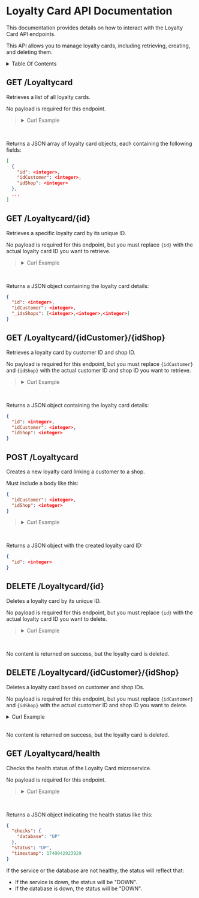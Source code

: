 # Loyalty Card API Documentation <!-- omit in toc -->

This documentation provides details on how to interact with the Loyalty Card API endpoints.

This API allows you to manage loyalty cards, including retrieving, creating, and deleting them.

<details>
<summary>Table Of Contents</summary>

- [GET /Loyaltycard](#get-loyaltycard)
- [GET /Loyaltycard/{id}](#get-loyaltycardid)
- [GET /Loyaltycard/{idCustomer}/{idShop}](#get-loyaltycardidcustomeridshop)
- [POST /Loyaltycard](#post-loyaltycard)
- [DELETE /Loyaltycard/{id}](#delete-loyaltycardid)
- [DELETE /Loyaltycard/{idCustomer}/{idShop}](#delete-loyaltycardidcustomeridshop)
- [GET /Loyaltycard/health](#get-loyaltycardhealth)

</details>

## GET /Loyaltycard

Retrieves a list of all loyalty cards.

No payload is required for this endpoint.

> <details>
> <summary>Curl Example</summary>
>
> ```bash
> curl -X 'GET' \
>   'http://ec2-44-222-220-109.compute-1.amazonaws.com:8080/Loyaltycard' \
>   -H 'accept: application/json'
> ```
>
> In this example, the EC2 instance is accessed via its public DNS name `ec2-44-222-220-109.compute-1.amazonaws.com` on port `8080`. Replace the public DNS with your actual instance address if different.
>
> </details>

<br>

Returns a JSON array of loyalty card objects, each containing the following fields:

```json
[
  {
    "id": <integer>,
    "idCustomer": <integer>,
    "idShop": <integer>
  },
  ...
]
```

## GET /Loyaltycard/{id}

Retrieves a specific loyalty card by its unique ID.

No payload is required for this endpoint, but you must replace `{id}` with the actual loyalty card ID you want to retrieve.

> <details>
> <summary>Curl Example</summary>
>
> ```bash
> curl -X 'GET' \
>   'http://ec2-44-222-220-109.compute-1.amazonaws.com:8080/Loyaltycard/{id}' \
>   -H 'accept: application/json'
> ```
>
> In this example, the EC2 instance is accessed via its public DNS name `ec2-44-222-220-109.compute-1.amazonaws.com` on port `8080`. Replace the public DNS with your actual instance address if different.
>
> </details>

<br>

Returns a JSON object containing the loyalty card details:

```json
{
  "id": <integer>,
  "idCustomer": <integer>,
  "_idsShops": [<integer>,<integer>,<integer>]
}
```

## GET /Loyaltycard/{idCustomer}/{idShop}

Retrieves a loyalty card by customer ID and shop ID.

No payload is required for this endpoint, but you must replace `{idCustomer}` and `{idShop}` with the actual customer ID and shop ID you want to retrieve.

> <details>
> <summary>Curl Example</summary>
>
> ```bash
> curl -X 'GET' \
>   'http://ec2-44-222-220-109.compute-1.amazonaws.com:8080/Loyaltycard/{idCustomer}/{idShop}' \
>   -H 'accept: application/json'
> ```
>
> In this example, the EC2 instance is accessed via its public DNS name `ec2-44-222-220-109.compute-1.amazonaws.com` on port `8080`. Replace the public DNS with your actual instance address if different.
>
> </details>

<br>

Returns a JSON object containing the loyalty card details:

```json
{
  "id": <integer>,
  "idCustomer": <integer>,
  "idShop": <integer>
}
```

## POST /Loyaltycard

Creates a new loyalty card linking a customer to a shop.

Must include a body like this:

```json
{
  "idCustomer": <integer>,
  "idShop": <integer>
}
```

> <details>
> <summary>Curl Example</summary>
>
> ```bash
> curl -X 'POST' \
>   'http://ec2-44-222-220-109.compute-1.amazonaws.com:8080/Loyaltycard' \
>   -H 'accept: application/json' \
>   -H 'Content-Type: application/json' \
>   -d '{
>     "idCustomer": 1,
>     "idShop": 1
> }'
> ```
>
> In this example, the EC2 instance is accessed via its public DNS name `ec2-44-222-220-109.compute-1.amazonaws.com` on port `8080`. Replace the public DNS with your actual instance address if different.
>
> </details>

<br>

Returns a JSON object with the created loyalty card ID:

```json
{
  "id": <integer>
}
```

## DELETE /Loyaltycard/{id}

Deletes a loyalty card by its unique ID.

No payload is required for this endpoint, but you must replace `{id}` with the actual loyalty card ID you want to delete.

> <details>
> <summary>Curl Example</summary>
>
> ```bash
> curl -X 'DELETE' \
>   'http://ec2-44-222-220-109.compute-1.amazonaws.com:8080/Loyaltycard/{id}' \
>   -H 'accept: application/json'
> ```
>
> In this example, the EC2 instance is accessed via its public DNS name `ec2-44-222-220-109.compute-1.amazonaws.com` on port `8080`. Replace the public DNS with your actual instance address if different.
>
> </details>

<br>

No content is returned on success, but the loyalty card is deleted.

## DELETE /Loyaltycard/{idCustomer}/{idShop}

Deletes a loyalty card based on customer and shop IDs.

No payload is required for this endpoint, but you must replace `{idCustomer}` and `{idShop}` with the actual customer ID and shop ID you want to delete.

<details>
<summary>Curl Example</summary>

```bash
curl -X 'DELETE' \
  'http://ec2-44-222-220-109.compute-1.amazonaws.com:8080/Loyaltycard/{idCustomer}/{idShop}' \
  -H 'accept: application/json'
```

> In this example, the EC2 instance is accessed via its public DNS name `ec2-44-222-220-109.compute-1.amazonaws.com` on port `8080`. Replace the public DNS with your actual instance address if different.

</details>

<br>

No content is returned on success, but the loyalty card is deleted.

## GET /Loyaltycard/health

Checks the health status of the Loyalty Card microservice.

No payload is required for this endpoint.

> <details>
> <summary>Curl Example</summary>
>
> ```bash
> curl -X 'GET' \
>   'http://ec2-54-242-137-75.compute-1.amazonaws.com:8081/Loyaltycard/health' \
>   -H 'accept: application/json'
> ```
>
> In this example, the EC2 instance is accessed via its public DNS name `ec2-54-242-137-75.compute-1.amazonaws.com` on port `8081`. Replace the public DNS with your actual instance address if different.
>
> </details>

<br>

Returns a JSON object indicating the health status like this:

```json
{
  "checks": {
    "database": "UP"
  },
  "status": "UP",
  "timestamp": 1749942923929
}
```

If the service or the database are not healthy, the status will reflect that:

- If the service is down, the status will be "DOWN".
- If the database is down, the status will be "DOWN".
